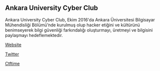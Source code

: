 ## <a name="aucc"></a> Ankara University Cyber Club

Ankara University Cyber Club, Ekim 2016'da Ankara Üniversitesi Bilgisayar Mühendisliği Bölümü’nde kurulmuş olup hacker etiğini ve kültürünü benimseyerek bilgi güvenliği farkındalığı oluşturmayı, üretmeyi ve bilgisini paylaşmayı hedeflemektedir.

[Website](https://www.aucyberclub.org/)

[Twitter](https://twitter.com/_aucc)

[Ctftime](https://ctftime.org/team/32148)
